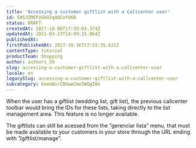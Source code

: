 ```yaml
---
title: 'Accessing a customer giftlist with a Callcenter user'
id: 5W5JZMEPzGkOIqAQCoYO68
status: DRAFT
createdAt: 2017-10-06T17:39:03.374Z
updatedAt: 2021-03-23T14:49:15.864Z
publishedAt: 
firstPublishedAt: 2017-10-16T17:33:35.621Z
contentType: tutorial
productTeam: Shopping
author: authors_59
slug: accessing-a-customer-giftlist-with-a-callcenter-user
locale: en
legacySlug: accessing-a-customer-giftlist-with-a-callcenter-user
subcategory: 6aeeWirCBUwwCmeIWOgIWs
---
```


When the user has a giftlist (wedding list, gift list), the previous callcenter toolbar would bring the IDs for these lists, taking directly to the list management area. This feature is no longer available.

The giftlists can still be acessed from the “gerenciar lista” menu, that must be made available to your customers in your store through the URL ending with ”/giftlist/manage”.
